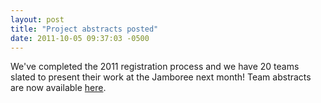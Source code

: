 ```yaml
---
layout: post
title: "Project abstracts posted"
date: 2011-10-05 09:37:03 -0500
---
```


We've completed the 2011 registration process and we have 20 teams slated to present their work at the Jamboree next month! Team abstracts are now available <a href="/abstracts">here</a>.
